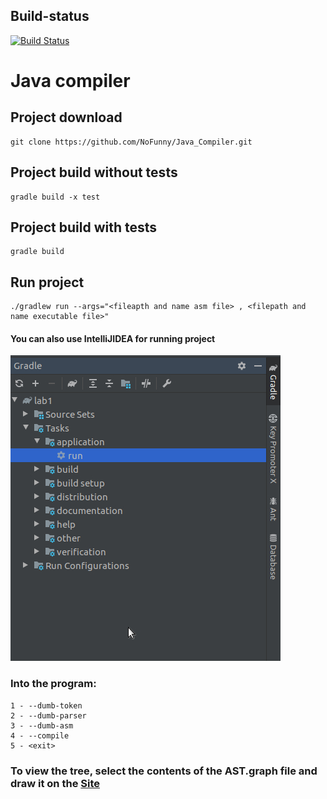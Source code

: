 ## Build-status
[![Build Status](https://travis-ci.com/NoFunny/Java_Compiler.svg?branch=master)](https://travis-ci.com/NoFunny/Java_Compiler)
# Java compiler

## Project download
```
git clone https://github.com/NoFunny/Java_Compiler.git
```

## Project build without tests
```
gradle build -x test
```

## Project build with tests
```
gradle build
```

## Run project 
```
./gradlew run --args="<fileapth and name asm file> , <filepath and name executable file>"
```


#### You can also use IntelliJIDEA for running project
![Image](https://github.com/NoFunny/Java_Compiler/raw/master/src/main/resources/info.jpeg)

### Into the program:
```
1 - --dumb-token
2 - --dumb-parser
3 - --dumb-asm
4 - --compile
5 - <exit>
```

### To view the tree, select the contents of the AST.graph file and draw it on the [Site](http://www.webgraphviz.com/)
